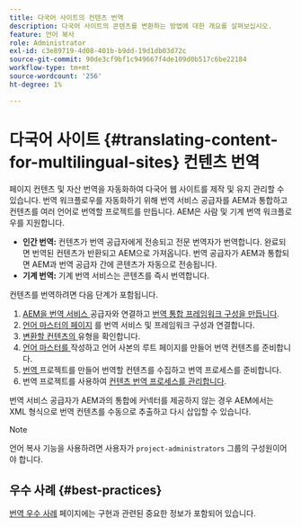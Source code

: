 ```yaml
---
title: 다국어 사이트의 컨텐츠 번역
description: 다국어 사이트의 콘텐츠를 변환하는 방법에 대한 개요를 살펴보십시오.
feature: 언어 복사
role: Administrator
exl-id: c3e89719-4d08-401b-b9dd-19d1db03d72c
source-git-commit: 90de3cf9bf1c949667f4de109d0b517c6be22184
workflow-type: tm+mt
source-wordcount: '256'
ht-degree: 1%

---
```


# 다국어 사이트 {#translating-content-for-multilingual-sites} 컨텐츠 번역

페이지 컨텐츠 및 자산 번역을 자동화하여 다국어 웹 사이트를 제작 및 유지 관리할 수 있습니다. 번역 워크플로우를 자동화하기 위해 번역 서비스 공급자를 AEM과 통합하고 컨텐츠를 여러 언어로 번역할 프로젝트를 만듭니다. AEM은 사람 및 기계 번역 워크플로우를 지원합니다.

* **인간 번역:**  컨텐츠가 번역 공급자에게 전송되고 전문 번역자가 번역합니다. 완료되면 번역된 컨텐츠가 반환되고 AEM으로 가져옵니다. 번역 공급자가 AEM과 통합되면 AEM과 번역 공급자 간에 콘텐츠가 자동으로 전송됩니다.
* **기계 번역:** 기계 번역 서비스는 콘텐츠를 즉시 번역합니다.

컨텐츠를 번역하려면 다음 단계가 포함됩니다.

1. [AEM을 번역 서비스 ](integration-framework.md#connecting-to-a-translation-service-provider) 공급자와 연결하고  [번역 통합 프레임워크 구성을 만듭니다](integration-framework.md).
1. [언어 마스터의 페이지](integration-framework.md#configuring-pages-for-translation) 를 번역 서비스 및 프레임워크 구성과 연결합니다.
1. [변환할 컨텐츠의 ](rules.md) 유형을 확인합니다.
1. [언어 마스터를 ](preparation.md) 작성하고 언어 사본의 루트 페이지를 만들어 번역 컨텐츠를 준비합니다.
1. [번역 ](managing-projects.md) 프로젝트를 만들어 번역할 컨텐츠를 수집하고 번역 프로세스를 준비합니다.
1. 번역 프로젝트를 사용하여 [컨텐츠 번역 프로세스를 관리합니다](managing-projects.md).

번역 서비스 공급자가 AEM과의 통합에 커넥터를 제공하지 않는 경우 AEM에서는 XML 형식으로 번역 컨텐츠를 수동으로 추출하고 다시 삽입할 수 있습니다.

>[!NOTE]
>
>언어 복사 기능을 사용하려면 사용자가 `project-administrators` 그룹의 구성원이어야 합니다.

## 우수 사례 {#best-practices}

[번역 우수 사례](best-practices.md) 페이지에는 구현과 관련된 중요한 정보가 포함되어 있습니다.
